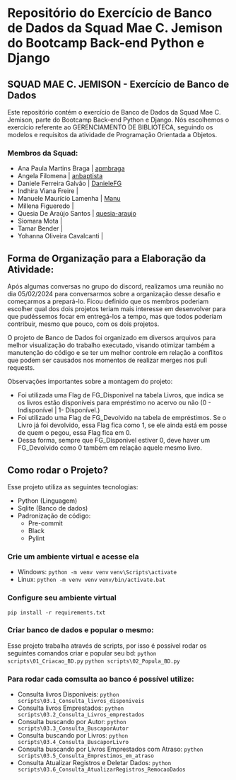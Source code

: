 # Repositório do Exercício de Banco de Dados da Squad Mae C. Jemison do Bootcamp Back-end Python e Django

## SQUAD MAE C. JEMISON - Exercício de Banco de Dados

Este repositório contém o exercício de Banco de Dados da Squad Mae C. Jemison, parte do Bootcamp Back-end Python e Django. Nós escolhemos o exercício referente ao GERENCIAMENTO DE BIBLIOTECA, seguindo os modelos e requisitos da atividade de Programação Orientada a Objetos.

### Membros da Squad:

- Ana Paula Martins Braga | [apmbraga](https://github.com/apmbraga)
- Angela Filomena | [anbaptista](https://github.com/anbaptista/)
- Daniele Ferreira Galvão | [DanieleFG](https://github.com/DanieleFG)
- Indhira Viana Freire |
- Manuele Maurício Lamenha | [Manu](https://github.com/Manu3052)
- Millena Figueredo |
- Quesia De Araújo Santos | [quesia-araujo](https://github.com/quesia-araujo)
- Siomara Mota |
- Tamar Bender |
- Yohanna Oliveira Cavalcanti |

## Forma de Organização para a Elaboração da Atividade:
Após algumas conversas no grupo do discord, realizamos uma reunião no dia 05/02/2024 para conversarmos sobre a organização desse desafio e começarmos a prepará-lo. Ficou definido que os membros poderiam escolher qual dos dois projetos teriam mais interesse em desenvolver para que pudéssemos focar em entregá-los a tempo, mas que todos poderiam contribuir, mesmo que pouco, com os dois projetos.

O projeto de Banco de Dados foi organizado em diversos arquivos para melhor visualização do trabalho executado, visando otimizar também a manutenção do código e se ter um melhor controle em relação a conflitos que podem ser causados nos momentos de realizar merges nos pull requests.

Observações importantes sobre a montagem do projeto:
- Foi utilizada uma Flag de FG_Disponivel na tabela Livros, que indica se os livros estão disponíveis para empréstimo no acervo ou não (0 - Indisponível | 1- Disponível.)
- Foi utilizado uma Flag de FG_Devolvido na tabela de empréstimos. Se o Livro já foi devolvido, essa Flag fica como 1, se ele ainda está em posse de quem o pegou, essa Flag fica em 0.
- Dessa forma, sempre que FG_Disponivel estiver 0, deve haver um FG_Devolvido como 0 também em relação aquele mesmo livro.


## Como rodar o Projeto?
Esse projeto utiliza as seguintes tecnologias:
- Python (Linguagem)
- Sqlite (Banco de dados)
- Padronização de código:
  - Pre-commit
  - Black
  - Pylint
### Crie um ambiente virtual e acesse ela
- Windows:
   `python -m venv venv`
    `venv\Scripts\activate`
- Linux:
   `python -m venv venv`
    `venv/bin/activate.bat`

### Configure seu ambiente virtual
`pip install -r requirements.txt`

### Criar banco de dados e popular o mesmo:

Esse projeto trabalha através de scripts, por isso é possível rodar os seguintes comandos criar e popular seu bd:
`python scripts\01_Criacao_BD.py`
`python scripts\02_Popula_BD.py`

### Para rodar cada comsulta ao banco é possível utilize:

- Consulta livros Disponiveis: `python scripts\03.1_Consulta_livros_disponiveis`
- Consulta livros Emprestados: `python scripts\03.2_Consulta_Livros_emprestados`
- Consulta buscando por Autor: `python scripts\03.3_Consulta_BuscaporAutor`
- Consulta buscando por Livros: `python scripts\03.4_Consulta_BuscaporLivro`
- Consulta buscando por Livros Emprestados com Atraso: `python scripts\03.5_Consulta_Emprestimos_em_atraso`
- Consulta Atualizar Registros e Deletar Dados: `python scripts\03.6_Consulta_AtualizarRegistros_RemocaoDados`
